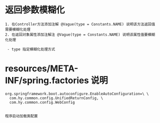 # 返回参数模糊化
```text
1. 在Controller方法添加注解 @Vague(type = Constants.NAME) 说明该方法返回值需要模糊化处理
2. 在返回对象属性添加注解注 @Vague(type = Constants.NAME) 说明该属性值要模糊化处理

 - type 指定模糊化处理方式
```

# resources/META-INF/spring.factories 说明
```text
org.springframework.boot.autoconfigure.EnableAutoConfiguration=\ \
  com.hy.common.config.UnifiedReturnConfig, \
  com.hy.common.config.WebConfig


程序启动加载类配置
```

# 
